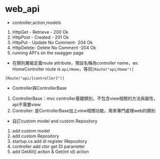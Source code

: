# web_api

- controller,action,models
1. HttpGet - Retrieve - 200 Ok
2. HttpPost - Created - 201 Ok
3. HttpPut - Update No Comment- 204 Ok
4. HttpDelete- Delete No Comment -204 Ok
5. running API's on the swagger page


- 在類別層級定義route attribute，預設名稱為controller name，ex: HomeController route is `api/Home`，等同`[Route("api/Home")]`

```aspx-csharp
[Route("api/[controller]")]
```

- Controller與ControllerBase
1. ControllerBase：mvc controller基礎類別，不包含view相關的方法與屬性，api不需要view
2. Controller: 是ControllerBase加上view相關功能，用來專門處理web的類別

- 自訂custom model and custom Repository
1. add custom model
2. add custom Repository
3. startup.cs add di register IRepository
4. controller add ctor get DI parameter
5. add GetAll() action & Get(int id) action